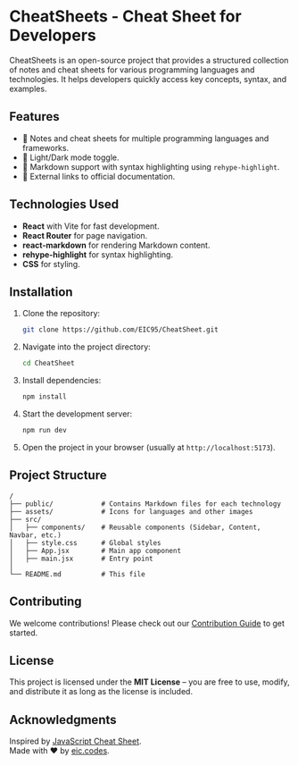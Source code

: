 # CheatSheets - Cheat Sheet for Developers

CheatSheets is an open-source project that provides a structured collection of notes and cheat sheets for various programming languages and technologies. It helps developers quickly access key concepts, syntax, and examples.

## Features
- 📌 Notes and cheat sheets for multiple programming languages and frameworks.
- 🌙 Light/Dark mode toggle.
- 📖 Markdown support with syntax highlighting using `rehype-highlight`.
- 🔗 External links to official documentation.

## Technologies Used
- **React** with Vite for fast development.
- **React Router** for page navigation.
- **react-markdown** for rendering Markdown content.
- **rehype-highlight** for syntax highlighting.
- **CSS** for styling.

## Installation

1. Clone the repository:
   ```sh
   git clone https://github.com/EIC95/CheatSheet.git
   ```
2. Navigate into the project directory:
   ```sh
   cd CheatSheet
   ```
3. Install dependencies:
   ```sh
   npm install
   ```
4. Start the development server:
   ```sh
   npm run dev
   ```
5. Open the project in your browser (usually at `http://localhost:5173`).

## Project Structure
```
/
├── public/            # Contains Markdown files for each technology
├── assets/            # Icons for languages and other images
├── src/
│   ├── components/    # Reusable components (Sidebar, Content, Navbar, etc.)
│   ├── style.css      # Global styles
│   ├── App.jsx        # Main app component
│   ├── main.jsx       # Entry point
│
└── README.md          # This file
```

## Contributing
We welcome contributions! Please check out our [Contribution Guide](CONTRIBUTING.md) to get started.

## License
This project is licensed under the **MIT License** – you are free to use, modify, and distribute it as long as the license is included.

## Acknowledgments
Inspired by [JavaScript Cheat Sheet](https://www.javascriptcheatsheet.org/).  
Made with ❤️ by [eic.codes](https://eic.codes).


